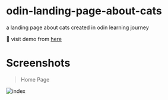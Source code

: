 # odin-landing-page-about-cats
a landing page about cats created in odin learning journey

:link: visit demo from [here](https://sytreacy.github.io/odin-landing-page-about-cats/)

# Screenshots
> Home Page

![index](https://user-images.githubusercontent.com/82701495/204379632-478cb8c5-a498-4bc0-8c4c-132d7821ae42.png)
